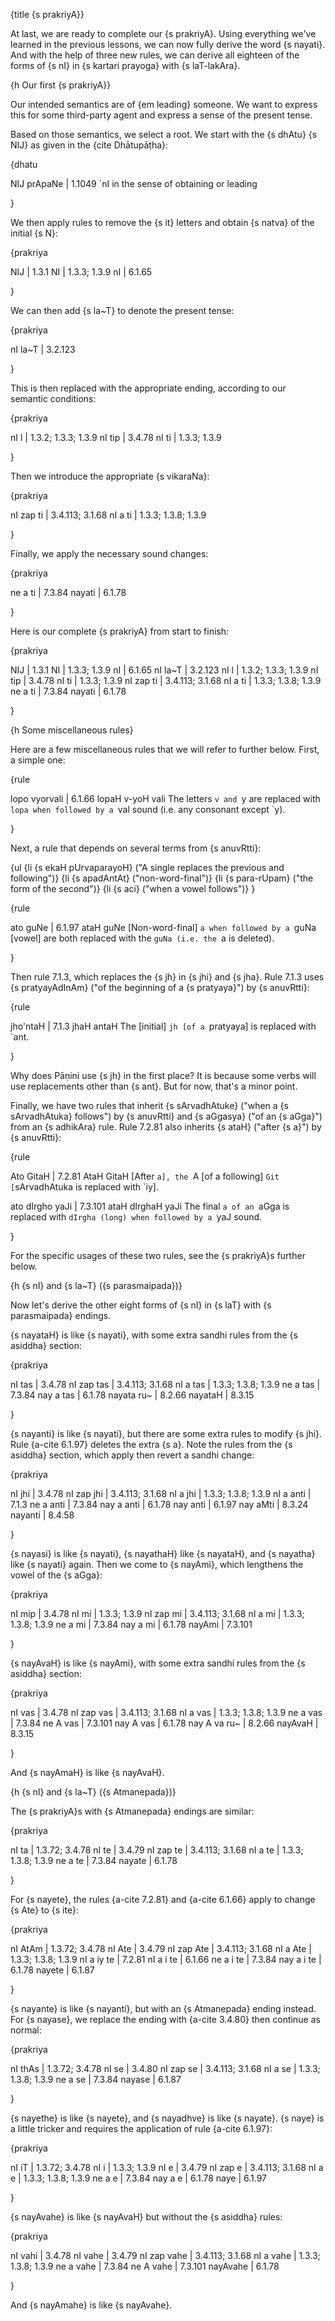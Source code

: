 {title {s prakriyA}}

At last, we are ready to complete our {s prakriyA}. Using everything we've
learned in the previous lessons, we can now fully derive the word {s nayati}.
And with the help of three new rules, we can derive all eighteen of the forms
of {s nI} in {s kartari prayoga} with {s laT-lakAra}.


{h Our first {s prakriyA}}

Our intended semantics are of {em leading} someone. We want to express this for
some third-party agent and express a sense of the present tense.

Based on those semantics, we select a root. We start with the {s dhAtu} {s NIJ}
as given in the {cite Dhātupāṭha}:

{dhatu

NIJ prApaNe | 1.1049
`nI in the sense of obtaining or leading

}

We then apply rules to remove the {s it} letters and obtain {s natva} of the
initial {s N}:

{prakriya

NIJ | 1.3.1
NI | 1.3.3; 1.3.9
nI | 6.1.65

}

We can then add {s la~T} to denote the present tense:


{prakriya

nI la~T | 3.2.123

}

This is then replaced with the appropriate ending, according to our semantic
conditions:

{prakriya

nI l | 1.3.2; 1.3.3; 1.3.9
nI tip | 3.4.78
nI ti | 1.3.3; 1.3.9

}

Then we introduce the appropriate {s vikaraNa}:

{prakriya

nI zap ti | 3.4.113; 3.1.68
nI a ti | 1.3.3; 1.3.8; 1.3.9

}

Finally, we apply the necessary sound changes:

{prakriya

ne a ti | 7.3.84
nayati | 6.1.78

}

Here is our complete {s prakriyA} from start to finish:

{prakriya

NIJ | 1.3.1
NI | 1.3.3; 1.3.9
nI | 6.1.65
nI la~T | 3.2.123
nI l | 1.3.2; 1.3.3; 1.3.9
nI tip | 3.4.78
nI ti | 1.3.3; 1.3.9
nI zap ti | 3.4.113; 3.1.68
nI a ti | 1.3.3; 1.3.8; 1.3.9
ne a ti | 7.3.84
nayati | 6.1.78

}

{h Some miscellaneous rules}

Here are a few miscellaneous rules that we will refer to further below. First,
a simple one:

{rule

lopo vyorvali | 6.1.66
lopaH v-yoH vali
The letters `v and `y are replaced with `lopa when followed by a `val sound
(i.e. any consonant except `y).

}

Next, a rule that depends on several terms from {s anuvRtti}:

{ul
    {li {s ekaH pUrvaparayoH} ("A single replaces the previous and following")}
    {li {s apadAntAt} ("non-word-final")}
    {li {s para-rUpam} ("the form of the second")}
    {li {s aci} ("when a vowel follows")}
}

{rule

ato guNe | 6.1.97
ataH guNe
[Non-word-final] `a when followed by a `guNa [vowel] are both replaced with the
`guNa (i.e. the `a is deleted).

}

Then rule 7.1.3, which replaces the {s jh} in {s jhi} and {s jha}. Rule 7.1.3
uses {s pratyayAdInAm} ("of the beginning of a {s pratyaya}") by {s anuvRtti}:

{rule

jho'ntaH | 7.1.3 
jhaH antaH
The [initial] `jh [of a `pratyaya] is replaced with `ant.

}

Why does Pāṇini use {s jh} in the first place? It is because some verbs will
use replacements other than {s ant}. But for now, that's a minor point.

Finally, we have two rules that inherit {s sArvadhAtuke} ("when a {s
sArvadhAtuka} follows") by {s anuvRtti} and {s aGgasya} ("of an {s aGga}") from
an {s adhikAra} rule. Rule 7.2.81 also inherits {s ataH} ("after {s a}") by {s
anuvRtti}:

{rule

Ato GitaH | 7.2.81 
AtaH GitaH
[After `a], the `A [of a following] `Git [`sArvadhAtuka is replaced with `iy].

ato dIrgho yaJi | 7.3.101
ataH dIrghaH yaJi
The final `a of an `aGga is replaced with `dIrgha (long) when followed by a
`yaJ sound.

}

For the specific usages of these two rules, see the {s prakriyA}s further below.


{h {s nI} and {s la~T} ({s parasmaipada})}

Now let's derive the other eight forms of {s nI} in {s laT} with {s
parasmaipada} endings.

{s nayataH} is like {s nayati}, with some extra sandhi rules from the {s
asiddha} section:

{prakriya

nI tas | 3.4.78
nI zap tas | 3.4.113; 3.1.68
nI a tas | 1.3.3; 1.3.8; 1.3.9
ne a tas | 7.3.84
nay a tas | 6.1.78
nayata ru~ | 8.2.66
nayataH | 8.3.15

}

{s nayanti} is like {s nayati}, but there are some extra rules to modify {s
jhi}. Rule {a-cite 6.1.97} deletes the extra {s a}. Note the rules from the {s
asiddha} section, which apply then revert a sandhi change:

{prakriya

nI jhi | 3.4.78
nI zap jhi | 3.4.113; 3.1.68
nI a jhi | 1.3.3; 1.3.8; 1.3.9
nI a anti | 7.1.3
ne a anti | 7.3.84
nay a anti | 6.1.78
nay anti | 6.1.97
nay aMti | 8.3.24
nayanti | 8.4.58

}

{s nayasi} is like {s nayati}, {s nayathaH} like {s nayataH}, and {s nayatha}
like {s nayati} again. Then we come to {s nayAmi}, which lengthens the vowel of
the {s aGga}:

{prakriya

nI mip | 3.4.78
nI mi | 1.3.3; 1.3.9
nI zap mi | 3.4.113; 3.1.68
nI a mi | 1.3.3; 1.3.8; 1.3.9
ne a mi | 7.3.84
nay a mi | 6.1.78
nayAmi | 7.3.101

}

{s nayAvaH} is like {s nayAmi}, with some extra sandhi rules from the {s
asiddha} section:

{prakriya

nI vas | 3.4.78
nI zap vas | 3.4.113; 3.1.68
nI a vas | 1.3.3; 1.3.8; 1.3.9
ne a vas | 7.3.84
ne A vas | 7.3.101
nay A vas | 6.1.78
nay A va ru~ | 8.2.66
nayAvaH | 8.3.15

}

And {s nayAmaH} is like {s nayAvaH}.


{h {s nI} and {s la~T} ({s Atmanepada})}

The {s prakriyA}s with {s Atmanepada} endings are similar:

{prakriya

nI ta | 1.3.72; 3.4.78
nI te | 3.4.79
nI zap te | 3.4.113; 3.1.68
nI a te | 1.3.3; 1.3.8; 1.3.9
ne a te | 7.3.84
nayate | 6.1.78

}

For {s nayete}, the rules {a-cite 7.2.81} and {a-cite 6.1.66} apply to change 
{s Ate} to {s ite}:

{prakriya

nI AtAm | 1.3.72; 3.4.78
nI Ate | 3.4.79
nI zap Ate | 3.4.113; 3.1.68
nI a Ate | 1.3.3; 1.3.8; 1.3.9
nI a iy te | 7.2.81
nI a i te | 6.1.66
ne a i te | 7.3.84
nay a i te | 6.1.78
nayete | 6.1.87

}

{s nayante} is like {s nayanti}, but with an {s Atmanepada} ending instead. For
{s nayase}, we replace the ending with {a-cite 3.4.80} then continue as normal:

{prakriya

nI thAs | 1.3.72; 3.4.78
nI se | 3.4.80
nI zap se | 3.4.113; 3.1.68
nI a se | 1.3.3; 1.3.8; 1.3.9
ne a se | 7.3.84
nayase | 6.1.87

}

{s nayethe} is like {s nayete}, and {s nayadhve} is like {s nayate}. {s naye}
is a little tricker and requires the application of rule {a-cite 6.1.97}: 

{prakriya

nI iT | 1.3.72; 3.4.78
nI i | 1.3.3; 1.3.9
nI e | 3.4.79
nI zap e | 3.4.113; 3.1.68
nI a e | 1.3.3; 1.3.8; 1.3.9
ne a e | 7.3.84
nay a e | 6.1.78
naye | 6.1.97

}

{s nayAvahe} is like {s nayAvaH} but without the {s asiddha} rules:

{prakriya

nI vahi | 3.4.78
nI vahe | 3.4.79
nI zap vahe | 3.4.113; 3.1.68
nI a vahe | 1.3.3; 1.3.8; 1.3.9
ne a vahe | 7.3.84
ne A vahe | 7.3.101
nayAvahe | 6.1.78

}

And {s nayAmahe} is like {s nayAvahe}.
